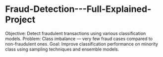# Fraud-Detection---Full-Explained-Project
Objective: Detect fraudulent transactions using various classification models.  Problem: Class imbalance — very few fraud cases compared to non-fraudulent ones.  Goal: Improve classification performance on minority class using sampling techniques and ensemble models.
